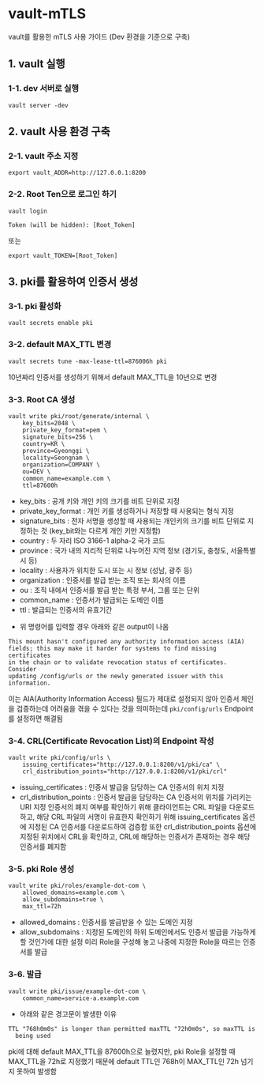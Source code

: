# vault-mTLS

vault를 활용한 mTLS 사용 가이드
(Dev 환경을 기준으로 구축)

## 1. vault 실행

### 1-1. dev 서버로 실행

```
vault server -dev
```

## 2. vault 사용 환경 구축

### 2-1. vault 주소 지정

```
export vault_ADDR=http://127.0.0.1:8200
```

### 2-2. Root Ten으로 로그인 하기

```
vault login

Token (will be hidden): [Root_Token]
```
또는
```
export vault_TOKEN=[Root_Token]
```

## 3. pki를 활용하여 인증서 생성

### 3-1. pki 활성화

```
vault secrets enable pki
```

### 3-2. default MAX_TTL 변경

```
vault secrets tune -max-lease-ttl=876006h pki
```
10년짜리 인증서를 생성하기 위해서 default MAX_TTL을 10년으로 변경

### 3-3. Root CA 생성

```
vault write pki/root/generate/internal \
    key_bits=2048 \
    private_key_format=pem \
    signature_bits=256 \
    country=KR \
    province=Gyeonggi \
    locality=Seongnam \
    organization=COMPANY \
    ou=DEV \
    common_name=example.com \
    ttl=87600h
```
- key_bits : 공개 키와 개인 키의 크기를 비트 단위로 지정
- private_key_format : 개인 키를 생성하거나 저장할 때 사용되는 형식 지정
- signature_bits : 전자 서명을 생성할 때 사용되는 개인키의 크기를 비트 단위로 지정하는 것 (key_bit와는 다르게 개인 키만 지정함)
- country : 두 자리 ISO 3166-1 alpha-2 국가 코드
- province : 국가 내의 지리적 단위로 나누어진 지역 정보 (경기도, 충청도, 서울특별시 등)
- locality : 사용자가 위치한 도시 또는 시 정보 (성남, 광주 등)
- organization : 인증서를 발급 받는 조직 또는 회사의 이름
- ou : 조직 내에서 인증서를 발급 받는 특정 부서, 그룹 또는 단위
- common_name : 인증서가 발급되는 도메인 이름
- ttl : 발급되는 인증서의 유효기간

* 위 명령어를 입력할 경우 아래와 같은 output이 나옴
```
This mount hasn't configured any authority information access (AIA)
fields; this may make it harder for systems to find missing certificates
in the chain or to validate revocation status of certificates. Consider
updating /config/urls or the newly generated issuer with this information.
```
이는 AIA(Authority Information Access) 필드가 제대로 설정되지 않아 인증서 체인을 검증하는데 어려움을 겪을 수 있다는 것을 의미하는데 `pki/config/urls` Endpoint를 설정하면 해결됨

### 3-4. CRL(Certificate Revocation List)의 Endpoint 작성

```
vault write pki/config/urls \
    issuing_certificates="http://127.0.0.1:8200/v1/pki/ca" \
    crl_distribution_points="http://127.0.0.1:8200/v1/pki/crl"
```
- issuing_certificates : 인증서 발급을 담당하는 CA 인증서의 위치 지정
- crl_distribution_points : 인증서 발급을 담당하는 CA 인증서의 위치를 가리키는 URI 지정
인증서의 폐지 여부를 확인하기 위해 클라이언트는 CRL 파일을 다운로드하고, 해당 CRL 파일의 서명이 유효한지 확인하기 위해 issuing_certificates 옵션에 지정된 CA 인증서를 다운로드하여 검증함
또한 crl_distribution_points 옵션에 지정된 위치에서 CRL을 확인하고, CRL에 해당하는 인증서가 존재하는 경우 해당 인증서를 폐지함

### 3-5. pki Role 생성

```
vault write pki/roles/example-dot-com \
    allowed_domains=example.com \
    allow_subdomains=true \
    max_ttl=72h
```
- allowed_domains : 인증서를 발급받을 수 있는 도메인 지정
- allow_subdomains : 지정된 도메인의 하위 도메인에서도 인증서 발급을 가능하게 할 것인가에 대한 설정
미리 Role을 구성해 놓고 나중에 지정한 Role을 따르는 인증서를 발급

### 3-6. 발급
```
vault write pki/issue/example-dot-com \
    common_name=service-a.example.com
```

* 아래와 같은 경고문이 발생한 이유
```
TTL "768h0m0s" is longer than permitted maxTTL "72h0m0s", so maxTTL is
  being used
```
pki에 대해 default MAX_TTL을 87600h으로 늘렸지만, pki Role을 설정할 때 MAX_TTL을 72h로 지정했기 때문에 default TTL인 768h이 MAX_TTL인 72h 넘기지 못하여 발생함

### 